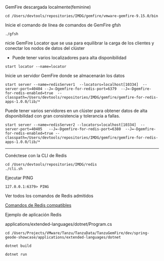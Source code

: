 GemFire ​​descargada localmente(feminine)

```shell
cd /Users/devtools/repositories/IMDG/gemfire/vmware-gemfire-9.15.0/bin
```

Inicie el comando de línea de comandos de GemFire ​​gfsh

```shell
./gfsh
```

nicie GemFire ​​Locator que se usa para equilibrar la carga de los clientes y conectar los nodos de datos del clúster
- Puede tener varios localizadores para alta disponibilidad

```shell
start locator --name=locator
```

Inicie un servidor GemFire ​​donde se almacenarán los datos

 
```shell
start server --name=redisServer1  --locators=localhost[10334]  --server-port=40404 --J=-Dgemfire-for-redis-port=6379  --J=-Dgemfire-for-redis-enabled=true  --classpath=/Users/devtools/repositories/IMDG/gemfire/gemfire-for-redis-apps-1.0.0/lib/*   
```

Puede tener varios servidores en un clúster para obtener datos de alta disponibilidad con gran consistencia y tolerancia a fallas.

```shell
start server --name=redisServer2 --locators=localhost[10334]  --server-port=40405   --J=-Dgemfire-for-redis-port=6380  --J=-Dgemfire-for-redis-enabled=true --classpath=/Users/devtools/repositories/IMDG/gemfire/gemfire-for-redis-apps-1.0.0/lib/*
```

----------------
Conéctese con la CLI de Redis


```shell
cd /Users/devtools/repositories/IMDG/redis
./cli.sh 
```


Ejecutar PING

```shell
127.0.0.1:6379> PING

```


Ver todos los comandos de Redis admitidos

[Comandos de Redis compatibles](https://docs.vmware.com/en/VMware-Tanzu-GemFire-for-Redis-Apps/1.0/tgf-for-redis-apps/GUID-compatible_redis_commands.html)

Ejemplo de aplicación Redis


applications/extended-languages/dotnet/Program.cs


```shell
cd /Users/Projects/VMware/Tanzu/TanzuData/TanzuGemFire/dev/spring-geode-showcase/applications/extended-languages/dotnet
```

```shell
dotnet build
```


```shell
dotnet run
```
